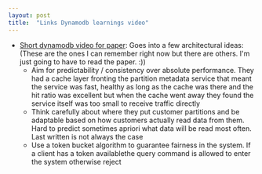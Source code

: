 ```yaml
---
layout: post
title:  "Links Dynamodb learnings video"
---
```


* [Short dynamodb video for paper](https://www.youtube.com/watch?v=9AkgiEJ_dA4): Goes into a few architectural ideas: (These are the ones I can remember right now but there are others. I'm just going to have to read the paper. :))
  * Aim for predictability / consistency over absolute performance. They had a cache layer fronting the partition metadata service that meant the service was fast, healthy as long as the cache was there and the hit ratio was excellent but when the cache went away they found the service itself was too small to receive traffic directly
  * Think carefully about where they put customer partitions and be adaptable based on how customers actually read data from them. Hard to predict sometimes apriori what data will be read most often. Last written is not always the case
  * Use a token bucket algorithm to guarantee fairness in the system. If a client has a token availablethe query command is allowed to enter the system otherwise reject

